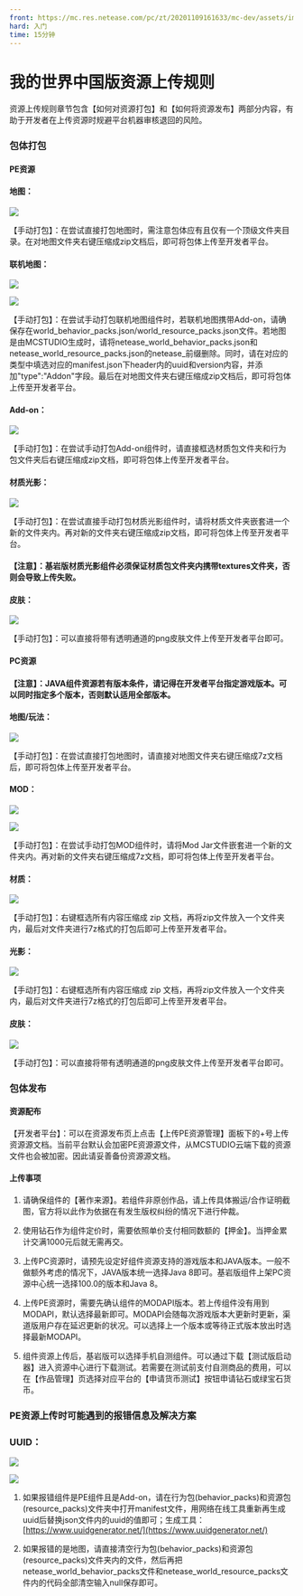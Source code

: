 ```yaml
---
front: https://mc.res.netease.com/pc/zt/20201109161633/mc-dev/assets/img/6_1.37231bf7.jpg
hard: 入门
time: 15分钟
---
```


# 我的世界中国版资源上传规则

资源上传规则章节包含【如何对资源打包】和【如何将资源发布】两部分内容，有助于开发者在上传资源时规避平台机器审核退回的风险。



### 包体打包

#### PE资源

#### 地图：

![](./images/6_1.jpg)



【手动打包】：在尝试直接打包地图时，需注意包体应有且仅有一个顶级文件夹目录。在对地图文件夹右键压缩成zip文档后，即可将包体上传至开发者平台。



#### 联机地图：

![](./images/6_2.jpg)



![](./images/6_3.jpg)



【手动打包】：在尝试手动打包联机地图组件时，若联机地图携带Add-on，请确保存在world_behavior_packs.json/world_resource_packs.json文件。若地图是由MCSTUDIO生成时，请将netease_world_behavior_packs.json和netease_world_resource_packs.json的netease_前缀删除。同时，请在对应的类型中填选对应的manifest.json下header内的uuid和version内容，并添加"type":"Addon"字段。最后在对地图文件夹右键压缩成zip文档后，即可将包体上传至开发者平台。



#### Add-on：

![](./images/6_4.jpg)



【手动打包】：在尝试手动打包Add-on组件时，请直接框选材质包文件夹和行为包文件夹后右键压缩成zip文档，即可将包体上传至开发者平台。



#### 材质光影：

![](./images/6_5.jpg)



【手动打包】：在尝试直接手动打包材质光影组件时，请将材质文件夹嵌套进一个新的文件夹内。再对新的文件夹右键压缩成zip文档，即可将包体上传至开发者平台。

#### 【注意】：基岩版材质光影组件必须保证材质包文件夹内携带textures文件夹，否则会导致上传失败。



#### 皮肤：

![](./images/6_6.jpg)



【手动打包】：可以直接将带有透明通道的png皮肤文件上传至开发者平台即可。



#### PC资源

#### 【注意】：JAVA组件资源若有版本条件，请记得在开发者平台指定游戏版本。可以同时指定多个版本，否则默认适用全部版本。

#### 地图/玩法：

![](./images/6_7.jpg)



【手动打包】：在尝试直接打包地图时，请直接对地图文件夹右键压缩成7z文档后，即可将包体上传至开发者平台。



#### MOD：

![](./images/6_8.jpg)



![](./images/6_9.jpg)



【手动打包】：在尝试手动打包MOD组件时，请将Mod Jar文件嵌套进一个新的文件夹内。再对新的文件夹右键压缩成7z文档，即可将包体上传至开发者平台。



#### 材质：

![](./images/6_10.jpg)



【手动打包】：右键框选所有内容压缩成 zip 文档，再将zip文件放入一个文件夹内，最后对文件夹进行7z格式的打包后即可上传至开发者平台。



#### 光影：

![](./images/6_11.jpg)



【手动打包】：右键框选所有内容压缩成 zip 文档，再将zip文件放入一个文件夹内，最后对文件夹进行7z格式的打包后即可上传至开发者平台。



#### 皮肤：

![](./images/6_12.jpg)



【手动打包】：可以直接将带有透明通道的png皮肤文件上传至开发者平台即可。



### 包体发布

#### 资源配布

【开发者平台】：可以在资源发布页上点击【上传PE资源管理】面板下的+号上传资源源文档。当前平台默认会加密PE资源源文件，从MCSTUDIO云端下载的资源文件也会被加密。因此请妥善备份资源源文档。



#### 上传事项

1) 请确保组件的【著作来源】。若组件非原创作品，请上传具体搬运/合作证明截图，官方将以此作为依据在有发生版权纠纷的情况下进行仲裁。

2) 使用钻石作为组件定价时，需要依照单价支付相同数额的【押金】。当押金累计交满1000元后就无需再交。

3) 上传PC资源时，请预先设定好组件资源支持的游戏版本和JAVA版本。一般不做额外考虑的情况下，JAVA版本统一选择Java 8即可。基岩版组件上架PC资源中心统一选择100.0的版本和Java 8。

4) 上传PE资源时，需要先确认组件的MODAPI版本。若上传组件没有用到MODAPI，默认选择最新即可。MODAPI会随每次游戏版本大更新时更新，渠道版用户存在延迟更新的状况。可以选择上一个版本或等待正式版本放出时选择最新MODAPI。

5) 组件资源上传后，基岩版可以选择手机自测组件。可以通过下载【测试版启动器】进入资源中心进行下载测试。若需要在测试前支付自测商品的费用，可以在【作品管理】页选择对应平台的【申请货币测试】按钮申请钻石或绿宝石货币。



### PE资源上传时可能遇到的报错信息及解决方案

### UUID：

![](./images/6_13.jpg)



![](./images/6_14.jpg)



1) 如果报错组件是PE组件且是Add-on，请在行为包(behavior_packs)和资源包(resource_packs)文件夹中打开manifest文件，用网络在线工具重新再生成uuid后替换json文件内的uuid的值即可；生成工具：[https://www.uuidgenerator.net/](https://www.uuidgenerator.net/)

2) 如果报错的是地图，请直接清空行为包(behavior_packs)和资源包(resource_packs)文件夹内的文件，然后再把netease_world_behavior_packs文件和netease_world_resource_packs文件内的代码全部清空输入null保存即可。

